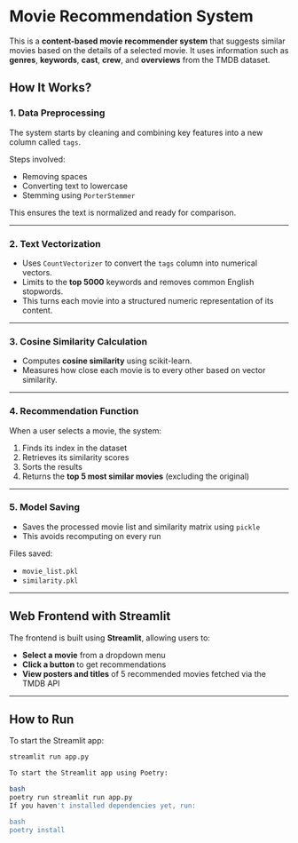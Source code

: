 # Movie Recommendation System

This is a **content-based movie recommender system** that suggests similar movies based on the details of a selected movie. It uses information such as **genres**, **keywords**, **cast**, **crew**, and **overviews** from the TMDB dataset.

##  How It Works?

###  1. Data Preprocessing
The system starts by cleaning and combining key features into a new column called `tags`.

 Steps involved:
- Removing spaces  
- Converting text to lowercase  
- Stemming using `PorterStemmer`

This ensures the text is normalized and ready for comparison.

---

### 2. Text Vectorization
- Uses `CountVectorizer` to convert the `tags` column into numerical vectors.
- Limits to the **top 5000** keywords and removes common English stopwords.
- This turns each movie into a structured numeric representation of its content.

---

###  3. Cosine Similarity Calculation
- Computes **cosine similarity** using scikit-learn.
- Measures how close each movie is to every other based on vector similarity.

---

###  4. Recommendation Function
When a user selects a movie, the system:
1. Finds its index in the dataset  
2. Retrieves its similarity scores  
3. Sorts the results  
4. Returns the **top 5 most similar movies** (excluding the original)

---

###  5. Model Saving
- Saves the processed movie list and similarity matrix using `pickle`
- This avoids recomputing on every run

 Files saved:
- `movie_list.pkl`
- `similarity.pkl`

---

##  Web Frontend with Streamlit

The frontend is built using **Streamlit**, allowing users to:
- **Select a movie** from a dropdown menu
- **Click a button** to get recommendations
- **View posters and titles** of 5 recommended movies fetched via the TMDB API

---

## How to Run

To start the Streamlit app:
```bash
streamlit run app.py

To start the Streamlit app using Poetry:

bash
poetry run streamlit run app.py
If you haven't installed dependencies yet, run:

bash
poetry install
